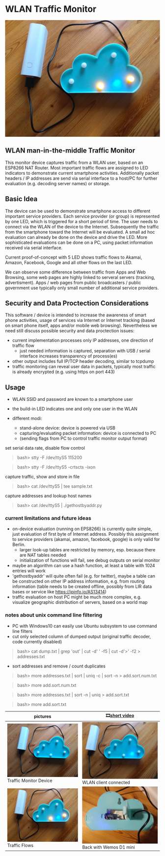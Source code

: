 # WLAN Traffic Monitor

![cloud caseing](https://github.com/jentie/traffic-monitor/blob/master/media/cloud-active.jpg)

## WLAN man-in-the-middle Traffic Monitor

This monitor device captures traffic from a WLAN user, based on an ESP8266 NAT Router. Most important traffic flows are assigned to LED indicators to demonstrate current smartphone activities. 
Additionally packet headers / IP addresses are send via serial interface to a host/PC for further evaluation (e.g. decoding server names) or storage.

## Basic Idea

The device can be used to demonstrate smartphone access to different important service providers. Each service provider (or group) is represented by one LED, which is triggered for a short period of time. 
The user needs to connect via the WLAN of the device to the Internet. Subsequently the traffic from the smartphone toward the Internet will be evaluated. A small ad hoc evaluation can already be done on the device and drive the LED. More sophisticated evaluations can be done on a PC, using packet information received via serial interface. 

Current proof-of-concept with 5 LED shows traffic flows to Akamai, Amazon, Facebook, Google and all other flows on the last LED.

We can observe some difference between traffic from Apps and Web Browsing, some web pages are highly linked to serveral servers (tracking, advertisment). Apps / web pages from public broadcasters / public government use typically only small number of additional service providers.

## Security and Data Proctection Considerations

This software / device is intended to increase the awareness of smart phone activities, usage of services via Internet or Internet tracking (based on smart phone itself, apps and/or mobile web browsing). Nevertheless we need still discuss possible security and data proctection issues:
* current implementation processes only IP addresses, one direction of traffic flow
  * just needed information is captured, separation with USB / serial interface increases transparency of process(es)
* other output includes full IP/TCP header decoding, similar to tcpdump
* traffic monitoring can reveal user data in packets, typically most traffic is already encrypted (e.g. using https on port 443)

## Usage

* WLAN SSID and password are known to a smartphone user
* the build-in LED indicates one and only one user in the WLAN

* different modi:
  - stand-alone device: device is powered via USB
  - capturing/evaluating packet information: device is connected to PC
  - (sending flags from PC to control traffic monitor output format)

set serial data rate, disable flow control

> bash> stty -F /dev/ttyS5 115200

> bash> stty -F /dev/ttyS5  -crtscts -ixon

capture traffic, show and store in file

> bash> cat /dev/ttyS5 | tee sample.txt

capture addresses and lookup host names

> bash> cat /dev/ttyS5 | ./gethostbyaddr.py


### current limitations and future ideas

* on-device evaluation (running on EPS8266) is currently quite simple, just evaluation of first byte of Internet address. Possibly this assignment to service providers (akamai, amazon, facebook, google) is only valid for Berlin. 
  * larger look-up tables are restricted by memory, esp. because there are NAT tables needed
  * initialization of functions will fail, see debug outputs on serial monitor
* maybe an algorithm can use a hash function, at least a table with 1024 entries will work
* 'gethostbyaddr' will quite often fail (e.g. for twitter), maybe a table can be constructed on other IP address information, e.g. from routing information (table needs to be created offline, possibly from LIR data bases or service like https://ipinfo.io/AS13414)
* traffic evaluation on host PC might be much more complex, e.g. visualize geographic distribution of servers, based on a world map

### notes about unix command line filtering
* PC with Windows10 can easily use Ubuntu subsystem to use command line filters
* cut only selected column of dumped output (original traffic decoder, code currently disabled)
> bash> cat dump.txt | grep 'out' | cut -d' ' -f5 | cut -d'>' -f2 > addresses.txt

* sort addresses and remove / count duplicates  
> bash> more addresses.txt | sort | uniq -c | sort -n > add.sort.num.txt

> bash> more add.sort.num.txt

> bash> more addresses.txt | sort -n | uniq > add.sort.txt

> bash> more add.sort.txt


   pictures                                        |    :film_strip:[short video](/media/cloud-video.mp4)
---------------------------------------------------|------------------------------------------------------------
![device](/media/cloud.jpg) Traffic Monitor Device | ![WLAN connect](/media/cloud-1STA.jpg) WLAN client connected
![traffic](/media/cloud-active.jpg) Traffic Flows  | ![back](/media/cloud-back.jpg) Back with Wemos D1 mini

